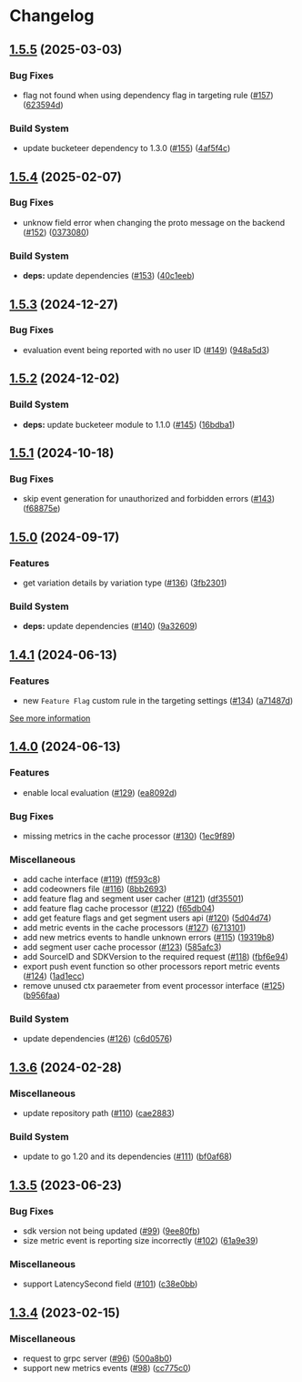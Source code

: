 # Changelog

## [1.5.5](https://github.com/bucketeer-io/go-server-sdk/compare/v1.5.4...v1.5.5) (2025-03-03)


### Bug Fixes

* flag not found when using dependency flag in targeting rule ([#157](https://github.com/bucketeer-io/go-server-sdk/issues/157)) ([623594d](https://github.com/bucketeer-io/go-server-sdk/commit/623594d663ccd175291cdb8dbca943a809b1755c))


### Build System

* update bucketeer dependency to 1.3.0 ([#155](https://github.com/bucketeer-io/go-server-sdk/issues/155)) ([4af5f4c](https://github.com/bucketeer-io/go-server-sdk/commit/4af5f4c4eac6ebb60477ae40e6d8cd3d94a03da7))

## [1.5.4](https://github.com/bucketeer-io/go-server-sdk/compare/v1.5.3...v1.5.4) (2025-02-07)


### Bug Fixes

* unknow field error when changing the proto message on the backend ([#152](https://github.com/bucketeer-io/go-server-sdk/issues/152)) ([0373080](https://github.com/bucketeer-io/go-server-sdk/commit/0373080aa8cc84e339185681de324be274fe8d0d))


### Build System

* **deps:** update dependencies ([#153](https://github.com/bucketeer-io/go-server-sdk/issues/153)) ([40c1eeb](https://github.com/bucketeer-io/go-server-sdk/commit/40c1eebbbeb763664f7001466dda66584e0d8644))

## [1.5.3](https://github.com/bucketeer-io/go-server-sdk/compare/v1.5.2...v1.5.3) (2024-12-27)


### Bug Fixes

* evaluation event being reported with no user ID ([#149](https://github.com/bucketeer-io/go-server-sdk/issues/149)) ([948a5d3](https://github.com/bucketeer-io/go-server-sdk/commit/948a5d30139f12d3231e6ea61eafa50178d9dbc4))

## [1.5.2](https://github.com/bucketeer-io/go-server-sdk/compare/v1.5.1...v1.5.2) (2024-12-02)


### Build System

* **deps:** update bucketeer module to 1.1.0 ([#145](https://github.com/bucketeer-io/go-server-sdk/issues/145)) ([16bdba1](https://github.com/bucketeer-io/go-server-sdk/commit/16bdba1a89c42be6497cb585e8b0bcd1b3552873))

## [1.5.1](https://github.com/bucketeer-io/go-server-sdk/compare/v1.5.0...v1.5.1) (2024-10-18)


### Bug Fixes

* skip event generation for unauthorized and forbidden errors ([#143](https://github.com/bucketeer-io/go-server-sdk/issues/143)) ([f68875e](https://github.com/bucketeer-io/go-server-sdk/commit/f68875e6d62209f676521891a69f830c95272b54))

## [1.5.0](https://github.com/bucketeer-io/go-server-sdk/compare/v1.4.1...v1.5.0) (2024-09-17)


### Features

* get variation details by variation type ([#136](https://github.com/bucketeer-io/go-server-sdk/issues/136)) ([3fb2301](https://github.com/bucketeer-io/go-server-sdk/commit/3fb2301990ccf846d5e0a9a71e84d4e0439c4dbf))


### Build System

* **deps:** update dependencies ([#140](https://github.com/bucketeer-io/go-server-sdk/issues/140)) ([9a32609](https://github.com/bucketeer-io/go-server-sdk/commit/9a326094aa887f209d5069d9361da49c2f4b7d8f))

## [1.4.1](https://github.com/bucketeer-io/go-server-sdk/compare/v1.4.0...v1.4.1) (2024-06-13)


### Features

* new `Feature Flag` custom rule in the targeting settings ([#134](https://github.com/bucketeer-io/go-server-sdk/issues/134)) ([a71487d](https://github.com/bucketeer-io/go-server-sdk/commit/a71487da87ba8b08a6ace07479a4670e08d36741))

[See more information](https://docs.bucketeer.io/feature-flags/creating-feature-flags/targeting/#feature-flag)

## [1.4.0](https://github.com/bucketeer-io/go-server-sdk/compare/v1.3.6...v1.4.0) (2024-06-13)


### Features

* enable local evaluation ([#129](https://github.com/bucketeer-io/go-server-sdk/issues/129)) ([ea8092d](https://github.com/bucketeer-io/go-server-sdk/commit/ea8092d16990baff6bb181c718a49e3b7c070da6))


### Bug Fixes

* missing metrics in the cache processor ([#130](https://github.com/bucketeer-io/go-server-sdk/issues/130)) ([1ec9f89](https://github.com/bucketeer-io/go-server-sdk/commit/1ec9f89cac6c16dc64d7e42a32f13040e6e8c4b9))


### Miscellaneous

* add cache interface ([#119](https://github.com/bucketeer-io/go-server-sdk/issues/119)) ([ff593c8](https://github.com/bucketeer-io/go-server-sdk/commit/ff593c810c3ed9471250898ebff34b6520da7821))
* add codeowners file ([#116](https://github.com/bucketeer-io/go-server-sdk/issues/116)) ([8bb2693](https://github.com/bucketeer-io/go-server-sdk/commit/8bb26937c3edd93c9b0d4ab81e2a31eed7caa317))
* add feature flag and segment user cacher ([#121](https://github.com/bucketeer-io/go-server-sdk/issues/121)) ([df35501](https://github.com/bucketeer-io/go-server-sdk/commit/df35501500b55bd4d173cac89de3709231d0aa63))
* add feature flag cache processor ([#122](https://github.com/bucketeer-io/go-server-sdk/issues/122)) ([f65db04](https://github.com/bucketeer-io/go-server-sdk/commit/f65db04487cdaa9b22432899621ae8b52d410b25))
* add get feature flags and get segment users api ([#120](https://github.com/bucketeer-io/go-server-sdk/issues/120)) ([5d04d74](https://github.com/bucketeer-io/go-server-sdk/commit/5d04d7491bc304c33ef9332d57e56ecf184fe099))
* add metric events in the cache processors ([#127](https://github.com/bucketeer-io/go-server-sdk/issues/127)) ([6713101](https://github.com/bucketeer-io/go-server-sdk/commit/6713101a3754d64c3ac46d3ca73787f29804eb62))
* add new metrics events to handle unknown errors ([#115](https://github.com/bucketeer-io/go-server-sdk/issues/115)) ([19319b8](https://github.com/bucketeer-io/go-server-sdk/commit/19319b86e242180226b7f4cf175da98d65785d4a))
* add segment user cache processor ([#123](https://github.com/bucketeer-io/go-server-sdk/issues/123)) ([585afc3](https://github.com/bucketeer-io/go-server-sdk/commit/585afc3edaa639063d3b2f5c272b93b5add647b0))
* add SourceID and SDKVersion to the required request ([#118](https://github.com/bucketeer-io/go-server-sdk/issues/118)) ([fbf6e94](https://github.com/bucketeer-io/go-server-sdk/commit/fbf6e941e19ea2f4b14eaafc78898f1454e17591))
* export push event function so other processors report metric events ([#124](https://github.com/bucketeer-io/go-server-sdk/issues/124)) ([1ad1ecc](https://github.com/bucketeer-io/go-server-sdk/commit/1ad1ecc0b9b77b87bde87dcb47a543198d09c582))
* remove unused ctx paraemeter from event processor interface ([#125](https://github.com/bucketeer-io/go-server-sdk/issues/125)) ([b956faa](https://github.com/bucketeer-io/go-server-sdk/commit/b956faa22cfe4dc678316ae2d93054ac2312b484))


### Build System

* update dependencies ([#126](https://github.com/bucketeer-io/go-server-sdk/issues/126)) ([c6d0576](https://github.com/bucketeer-io/go-server-sdk/commit/c6d0576be341e22f84837ca21fe11c0a3ff69a9e))

## [1.3.6](https://github.com/bucketeer-io/go-server-sdk/compare/v1.3.5...v1.3.6) (2024-02-28)


### Miscellaneous

* update repository path ([#110](https://github.com/bucketeer-io/go-server-sdk/issues/110)) ([cae2883](https://github.com/bucketeer-io/go-server-sdk/commit/cae2883aeeee7a0e1f8f8bcf892371faa3e5a3e0))


### Build System

* update to go 1.20 and its dependencies ([#111](https://github.com/bucketeer-io/go-server-sdk/issues/111)) ([bf0af68](https://github.com/bucketeer-io/go-server-sdk/commit/bf0af681fb8d5ae7494ee25c2a6e41ff285231ca))

## [1.3.5](https://github.com/bucketeer-io/go-server-sdk/compare/v1.3.4...v1.3.5) (2023-06-23)


### Bug Fixes

* sdk version not being updated ([#99](https://github.com/bucketeer-io/go-server-sdk/issues/99)) ([9ee80fb](https://github.com/bucketeer-io/go-server-sdk/commit/9ee80fb6f65388b0a5454e400e80d12682064155))
* size metric event is reporting size incorrectly ([#102](https://github.com/bucketeer-io/go-server-sdk/issues/102)) ([61a9e39](https://github.com/bucketeer-io/go-server-sdk/commit/61a9e398d739a76e209985768382dbeeaf79ef5c))


### Miscellaneous

* support LatencySecond field ([#101](https://github.com/bucketeer-io/go-server-sdk/issues/101)) ([c38e0bb](https://github.com/bucketeer-io/go-server-sdk/commit/c38e0bb368759e00809c36ef32dc6a4f17e44b87))

## [1.3.4](https://github.com/bucketeer-io/go-server-sdk/compare/v1.3.3...v1.3.4) (2023-02-15)


### Miscellaneous

* request to grpc server ([#96](https://github.com/bucketeer-io/go-server-sdk/issues/96)) ([500a8b0](https://github.com/bucketeer-io/go-server-sdk/commit/500a8b0df74dfc08a339c25f3fb6733b977b0a23))
* support new metrics events ([#98](https://github.com/bucketeer-io/go-server-sdk/issues/98)) ([cc775c0](https://github.com/bucketeer-io/go-server-sdk/commit/cc775c0ee23d611e9f1ccd5b8a12591ae159a987))
